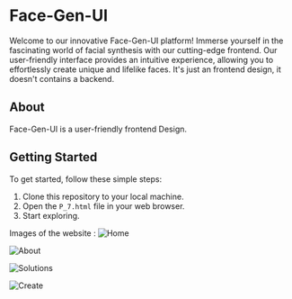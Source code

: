 # Face-Gen-UI
Welcome to our innovative Face-Gen-UI platform! Immerse yourself in the fascinating world of facial synthesis with our cutting-edge frontend.
Our user-friendly interface provides an intuitive experience, allowing you to effortlessly create unique and lifelike faces. It's just an frontend design, it doesn't contains a backend.

## About

Face-Gen-UI is a user-friendly frontend Design.

## Getting Started

To get started, follow these simple steps:

1. Clone this repository to your local machine.
2. Open the `P_7.html` file in your web browser.
3. Start exploring.

Images of the website :
![Home](https://github.com/ItsAryanSharma/Vegan-Restaurant-UI/assets/123888689/4ef249c4-0e1d-404d-9a24-9d7cb2bb1408)

![About](https://github.com/ItsAryanSharma/Vegan-Restaurant-UI/assets/123888689/a1127377-4e90-493d-bc4b-b17eed1c9f83)

![Solutions](https://github.com/ItsAryanSharma/Vegan-Restaurant-UI/assets/123888689/6279eafc-9d87-49ec-a87d-bd7a5778f7f2)

![Create](https://github.com/ItsAryanSharma/Vegan-Restaurant-UI/assets/123888689/acd4a04a-1279-498d-969b-db1ceedbd718)
